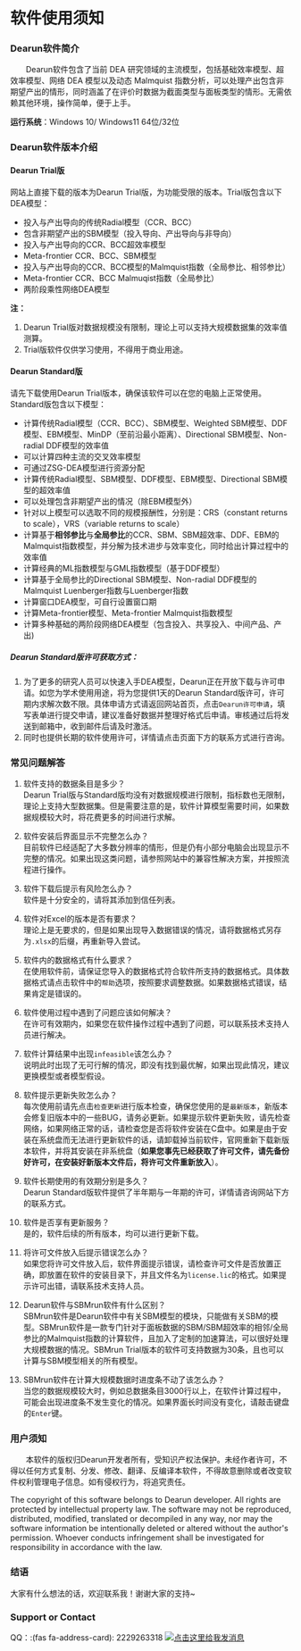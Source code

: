 # 软件使用须知


<script src="https://kit.fontawesome.com/5519c56e9e.js" crossorigin="anonymous"></script>
<script src="https://assets.salesmartly.com/js/project_3040_3314_1657543658.js"></script>

### Dearun软件简介
<p style="text-indent:2em">Dearun软件包含了当前 DEA 研究领域的主流模型，包括基础效率模型、超效率模型、网络 DEA 模型以及动态 Malmquist 指数分析，可以处理产出包含非期望产出的情形，同时涵盖了在评价时数据为截面类型与面板类型的情形。无需依赖其他环境，操作简单，便于上手。    

**运行系统**：Windows 10/ Windows11  64位/32位
### Dearun软件版本介绍
#### Dearun Trial版
网站上直接下载的版本为Dearun Trial版，为功能受限的版本。Trial版包含以下DEA模型：  
- 投入与产出导向的传统Radial模型（CCR、BCC）
- 包含非期望产出的SBM模型（投入导向、产出导向与非导向）
- 投入与产出导向的CCR、BCC超效率模型
- Meta-frontier CCR、BCC、SBM模型
- 投入与产出导向的CCR、BCC模型的Malmquist指数（全局参比、相邻参比）
- Meta-frontier CCR、BCC Malmuqist指数（全局参比）
- 两阶段乘性网络DEA模型     

**注：**
1. Dearun Trial版对数据规模没有限制，理论上可以支持大规模数据集的效率值测算。
2. Trial版软件仅供学习使用，不得用于商业用途。

#### Dearun Standard版
请先下载使用Dearun Trial版本，确保该软件可以在您的电脑上正常使用。Standard版包含以下模型：
- 计算传统Radial模型（CCR、BCC）、SBM模型、Weighted SBM模型、DDF模型、EBM模型、MinDP（至前沿最小距离）、Directional SBM模型、Non-radial DDF模型的效率值
- 可以计算四种主流的交叉效率模型 
- 可通过ZSG-DEA模型进行资源分配
- 计算传统Radial模型、SBM模型、DDF模型、EBM模型、Directional SBM模型的超效率值
- 可以处理包含非期望产出的情况（除EBM模型外）
- 针对以上模型可以选取不同的规模报酬性，分别是：CRS（constant returns to scale），VRS（variable returns to scale）
- 计算基于**相邻参比**与**全局参比**的CCR、SBM、SBM超效率、DDF、EBM的Malmquist指数模型，并分解为技术进步与效率变化，同时给出计算过程中的效率值  
- 计算经典的ML指数模型与GML指数模型（基于DDF模型）
- 计算基于全局参比的Directional SBM模型、Non-radial DDF模型的Malmquist Luenberger指数与Luenberger指数
- 计算窗口DEA模型，可自行设置窗口期
- 计算Meta-frontier模型、Meta-frontier Malmquist指数模型
- 计算多种基础的两阶段网络DEA模型（包含投入、共享投入、中间产品、产出)

##### Dearun Standard版许可获取方式：
1. 为了更多的研究人员可以快速入手DEA模型，Dearun正在开放下载与许可申请。如您为学术使用用途，将为您提供1天的Dearun Standard版许可，许可期内求解次数不限。具体申请方式请返回网站首页，点击`Dearun许可申请`，填写表单进行提交申请，建议准备好数据并整理好格式后申请。审核通过后将发送到邮箱中，收到邮件后请及时激活。
2. 同时也提供长期的软件使用许可，详情请点击页面下方的联系方式进行咨询。

### 常见问题解答
1. 软件支持的数据条目是多少？  
Dearun Trial版与Standard版均没有对数据规模进行限制，指标数也无限制，理论上支持大型数据集。但是需要注意的是，软件计算模型需要时间，如果数据规模较大时，将花费更多的时间进行求解。

2. 软件安装后界面显示不完整怎么办？  
目前软件已经适配了大多数分辨率的情形，但是仍有小部分电脑会出现显示不完整的情况。如果出现这类问题，请参照网站中的兼容性解决方案，并按照流程进行操作。

3. 软件下载后提示有风险怎么办？  
软件是十分安全的，请将其添加到信任列表。

4. 软件对Excel的版本是否有要求？  
理论上是无要求的，但是如果出现导入数据错误的情况，请将数据格式另存为`.xlsx`的后缀，再重新导入尝试。

5. 软件内的数据格式有什么要求？  
在使用软件前，请保证您导入的数据格式符合软件所支持的数据格式。具体数据格式请点击软件中的`帮助`选项，按照要求调整数据。如果数据格式错误，结果肯定是错误的。

6. 软件使用过程中遇到了问题应该如何解决？  
在许可有效期内，如果您在软件操作过程中遇到了问题，可以联系技术支持人员进行解决。

7. 软件计算结果中出现`infeasible`该怎么办？  
说明此时出现了无可行解的情况，即没有找到最优解，如果出现此情况，建议更换模型或者模型假设。

8. 软件提示更新失败怎么办？  
每次使用前请先点击`检查更新`进行版本检查，确保您使用的是`最新版本`，新版本会修复旧版本中的一些BUG，请务必更新。如果提示软件更新失败，请先检查网络，如果网络正常的话，请检查您是否将软件安装在C盘中。如果是由于安装在系统盘而无法进行更新软件的话，请卸载掉当前软件，官网重新下载新版本软件，并将其安装在非系统盘（**如果您事先已经获取了许可文件，请先备份好许可，在安装好新版本文件后，将许可文件重新放入**）。

9. 软件长期使用的有效期分别是多久？  
Dearun Standard版软件提供了半年期与一年期的许可，详情请咨询网站下方的联系方式。

10. 软件是否享有更新服务？  
是的，软件后续的所有版本，均可以进行更新下载。


11. 将许可文件放入后提示错误怎么办？  
如果您将许可文件放入后，软件界面提示错误，请检查许可文件是否放置正确，即放置在软件的安装目录下，并且文件名为`license.lic`的格式。如果提示许可出错，请联系技术支持人员。

12. Dearun软件与SBMrun软件有什么区别？  
SBMrun软件是Dearun软件中有关SBM模型的模块，只能做有关SBM的模型。SBMrun软件是一款专门针对于面板数据的SBM/SBM超效率的相邻/全局参比的Malmquist指数的计算软件，且加入了定制的加速算法，可以很好处理大规模数据的情况。SBMrun Trial版本的软件可支持数据为30条，且也可以计算与SBM模型相关的所有模型。

13. SBMrun软件在计算大规模数据时进度条不动了该怎么办？  
当您的数据规模较大时，例如总数据条目3000行以上，在软件计算过程中，可能会出现进度条不发生变化的情况。如果界面长时间没有变化，请敲击键盘的`Enter`键。

### 用户须知

<p style="text-indent:2em">本软件的版权归Dearun开发者所有，受知识产权法保护。未经作者许可，不得以任何方式复制、分发、修改、翻译、反编译本软件，不得故意删除或者改变软件权利管理电子信息。如有侵权行为，将追究责任。  

The copyright of this software belongs to Dearun developer. All rights are protected by intellectual property law. The software may not be reproduced, distributed, modified, translated or decompiled in any way, nor may the software  information be intentionally deleted or altered without the author's permission. Whoever conducts infringement shall be investigated for responsibility in accordance with the law.

### 结语
<i class="fa-solid fa-award"></i>  大家有什么想法的话，欢迎联系我！谢谢大家的支持~

### Support or Contact
<i class="fa-brands fa-qq"></i> QQ：:(fas fa-address-card): 2229263318
<a target="_blank" href="http://wpa.qq.com/msgrd?v=3&uin=2229263318&site=qq&menu=yes"><img border="0" src="http://wpa.qq.com/pa?p=2:2229263318:41" alt="点击这里给我发消息" title="点击这里给我发消息"/></a>
